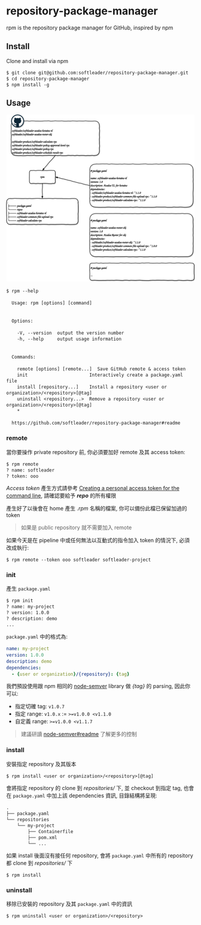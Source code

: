 # repository-package-manager

rpm is the repository package manager for GitHub, inspired by npm

## Install

Clone and install via npm

```
$ git clone git@github.com:softleader/repository-package-manager.git
$ cd repository-package-manager
$ npm install -g
```

## Usage

![](./doc/overview.svg)

```
$ rpm --help

  Usage: rpm [options] [command]


  Options:

    -V, --version  output the version number
    -h, --help     output usage information


  Commands:

    remote [options] [remote...]  Save GitHub remote & access token
    init                       Interactively create a package.yaml file
    install [repository...]    Install a repository <user or organization>/<repository>[@tag]
    uninstall <repository...>  Remove a repository <user or organization>/<repository>[@tag]
    *

  https://github.com/softleader/repository-package-manager#readme
```
  
### remote

當你要操作 private repository 前, 你必須要加好 remote 及其 access token:

```
$ rpm remote
? name: softleader
? token: ooo
```

*Access token* 產生方式請參考 [Creating a personal access token for the command line](https://help.github.com/articles/creating-a-personal-access-token-for-the-command-line/), 請確認要給予 ***repo*** 的所有權限

產生好了以後會在 home 產生 *.rpm* 名稱的檔案, 你可以備份此檔已保留加過的 token

> 如果是 public repository 就不需要加入 remote

如果今天是在 pipeline 中或任何無法以互動式的指令加入 token 的情況下, 必須改成執行:

```
$ rpm remote --token ooo softleader softleader-project
```

### init

產生 `package.yaml`

```
$ rpm init
? name: my-project
? version: 1.0.0
? description: demo
...
```

`package.yaml` 中的格式為:

```yaml
name: my-project
version: 1.0.0
description: demo
dependencies:
  - {user or organization}/{repository}: {tag}
```

我們預設使用跟 npm 相同的 [node-semver](https://github.com/npm/node-semver) library 做 *{tag}*  的 parsing, 因此你可以:

- 指定切確 tag: `v1.0.7`
- 指定 range: `v1.0.x` := `>=v1.0.0 <v1.1.0`
- 自定義 range: `>=v1.0.0 <v1.1.7`

> 建議研讀 [node-semver#readme](https://github.com/npm/node-semver#readme) 了解更多的控制

### install

安裝指定 repository 及其版本

```
$ rpm install <user or organization>/<repository>[@tag]
```

會將指定 repository 的 clone 到 *repositories/* 下, 並 checkout 到指定 tag, 也會在 `package.yaml` 中加上該 dependencies 資訊, 目錄結構將呈現: 

```
.
├── package.yaml
└── repositories
    └── my-project
        ├── Containerfile
        ├── pom.xml
        └── ...
```

如果 install 後面沒有接任何 repository, 會將 `package.yaml` 中所有的 repository 都 clone 到 *repositories/* 下

```
$ rpm install
```

### uninstall

移除已安裝的 repository 及其 `package.yaml` 中的資訊

```
$ rpm uninstall <user or organization>/<repository>
```
